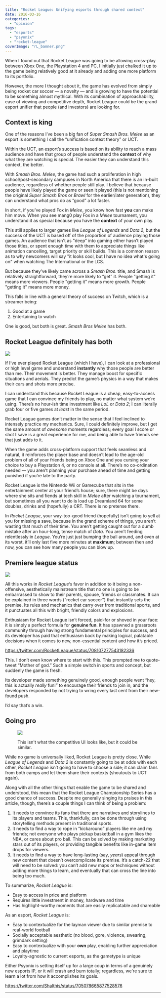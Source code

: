 ```yaml
---
title: "Rocket League: Unifying esports through shared context"
date: 2016-03-16
categories: 
  - "opinion"
tags: 
  - "esports"
  - "psyonix"
  - "rocket-league"
coverImage: "rL_banner.png"
---
```


When I found out that Rocket League was going to be allowing cross-play between Xbox One, the Playstation 4 and PC, I initially just chalked it up to the game being relatively good at it already and adding one more platform to its portfolio.

However, the more I thought about it, the game has evolved from simply being rocket car soccer — a novelty — and is growing to have the potential to be something almost mythical. With its combination of approachability, ease of viewing and competitive depth, Rocket League could be the grand esport unifier that people (and investors) are looking for.

## Context is king

One of the reasons I’ve been a big fan of _Super Smash Bros. Melee_ as an esport is something I call the “unification context theory” or UCT.

Within the UCT, an esport’s success is based on its ability to reach a mass audience and have that group of people understand the **context** of why what they are watching is special. The easier they can understand this context, the better.

With _Smash Bros. Melee_, the game had such a proliferation in high school/post-secondary campuses in North America that there is an in-built audience, regardless of whether people still play. I believe that because people have likely played the game or seen it played (this is not mentioning the original _Super Smash Bros_ or _Brawl_ for the earlier/later generation), they can understand what pros do as “good” a lot faster.

In short, if you’ve played Fox in _Melee_, you know how fast **you** can make him move. When you see mang0 play Fox in a _Melee_ tournament, you understand it as special because you have the **context** of your own play.

This still applies to larger games like _League of Legends_ and _Dota 2_, but the success of the UCT is based off of the proportion of audience playing those games. An audience that isn't as "deep" into gaming either hasn’t played those titles, or spent enough time with them to appreciate things like animation cancelling, target priority or skill builds. This is a common reason as to why newcomers will say "it looks cool, but I have no idea what's going on" when watching The International or the LCS.

But because they've likely came across a _Smash Bros_. title, and Smash is relatively straightforward, they’re more likely to “get” it. People "getting it" means more viewers. People "getting it" means more growth. People "getting it" means more money.

This falls in line with a general theory of success on Twitch, which is a streamer being:

1. Good at a game
2. Entertaining to watch

One is good, but both is great. _Smash Bros Melee_ has both.

## Rocket League definitely has both

![](images/20160316202919_1.jpg)

If I’ve ever played Rocket League (which I have), I can look at a professional or high level game and understand **instantly** why those people are better than me. Their movement is better. They manage boost for specific situations and aerials. They predict the game’s physics in a way that makes their cars and shots more precise.

I can understand this because Rocket League is a cheap, easy-to-access game that I can convince my friends to play, no matter what system we’re using. There’s no hour-ish time investment like _LoL_ or _Dota 2_; I can literally grab four or five games at _least_ in the same period.

Rocket League games don’t matter in the sense that I feel inclined to intensely practice my mechanics. Sure, I could definitely improve, but I get the same amount of _awesome_ moments regardless; every goal I score or shot I save is a great experience for me, and being able to have friends see that just adds to it.

When the game adds cross-platform support that feels seamless and natural, it reinforces the player base and doesn’t lead to the age-old problem of all of your friends being on Xbox One and you cursing your choice to buy a Playstation 4, or no console at all. There’s no co-ordination needed — you aren’t planning your purchase ahead of time and getting punished if you’re late to the party.

Rocket League is the Nintendo Wii or Gamecube that sits in the entertainment center at your friend’s house; sure, there might be days where she sits and fiends at tech skill in _Melee_ after watching a tournament, but sometimes all you want to do is load up Dreamland 64 for some doubles, drinks and (hopefully) a CRT. There is no pretense there.

In _Rocket League_, your way-too-good friend (hopefully) isn’t going to yell at you for missing a save, because in the grand scheme of things, you aren’t wasting that much of their time. You aren’t getting caught out for a dumb mistake after an hour-long, tense match of _Dota_. You aren’t feeding relentlessly in _League_. You’re just just bumping the ball around, and even at its worst, it’ll only last five more minutes at **maximum**; between then and now, you can see how many people you can blow up.

## Premiere league status

![](images/20160316202801_1.jpg)

All this works in _Rocket League_‘s favor in addition to it being a non-offensive, aesthetically mainstream title that no one is going to be embarrassed to show to their parents, spouse, friends or classmates. It can be explained in three words (“rocket car soccer”) that instantly sets the premise. Its rules and mechanics that carry over from traditional sports, and it punctuates all this with bright, friendly colors and explosions.

Enthusiasm for Rocket League isn’t forced, paid-for or shoved in your face: it is simply a perfect formula for **genuine fun**. It has spawned a grassroots community through having strong fundamental principles for success, and its developer has paid that enthusiasm back by making logical, palatable decisions when it comes to new, non-essential content and how it’s priced.

https://twitter.com/RocketLeague/status/708107277543182336

This. I don’t even know where to start with this. This prompted me to quote-tweet “Mother of god.” Such a simple switch in sports and concept, but suddenly the game is fresh.

Its developer made something genuinely good, enough people went “hey, this is actually _really_ fun!” to encourage their friends to join in, and the developers responded by not trying to wring every last cent from their new-found push.

I’d say that’s a win.

## Going pro

<figure>

![](images/20160316202900_1.jpg)

<figcaption>

This isn't what the competitive UI looks like, but it could be similar.

</figcaption>

</figure>

While no game is universally liked, Rocket League is pretty close. While _League of Legends_ and _Dota 2_ is constantly going to be at odds with each other, _Rocket League_ isn’t going to have to choose a side; it can claim fans from both camps and let them share their contexts (shoutouts to UCT again).

Along with all the other things that enable the game to be shared and understood, this mean that the Rocket League Championship Series has a good chance of success. Despite me generally singing its praises in this article, though, there’s a couple things I can think of being a problem:

1. It needs to convince its fans that there are narratives and storylines to its players and teams. This, thankfully, can be done through using storytelling methods present in traditional sports.
2. It needs to find a way to rope in “kickaround” players like me and my friends; not everyone who plays pickup basketball in a gym likes the NBA, or cares about pro ball. This can be solved by making marketing stars out of its players, or providing tangible benefits like in-game item drops for viewers.
3. It needs to find a way to have long-lasting (say, _years_) appeal through new content that doesn’t overcomplicate its premise. It’s a catch-22 that will need to be solved: you can’t add new maps or techniques without adding more things to learn, and eventually that can cross the line into being too much.

To summarize, _Rocket League_ is:

- Easy to access in price and platform
- Requires little investment in money, hardware and time
- Has highlight-worthy moments that are easily replicatable and shareable

As an esport, _Rocket League_ is:

- Easy to contextualize for the layman viewer due to similar premise to real-world football
- Socially acceptable aesthetic (no blood, gore, violence, swearing, grimdark setting)
- Easy to contextualize with your **own** play, enabling further appreciation and playtime
- Loyalty-agnostic to current esports, as the gametype is unique

Either Psyonix is setting itself up for a large coup in terms of a genuinely new esports IP, or it will crash and burn totally; regardless, we're sure to learn a lot from how it accomplishes its goals.

https://twitter.com/Shalthis/status/705078665877528576

* * *
